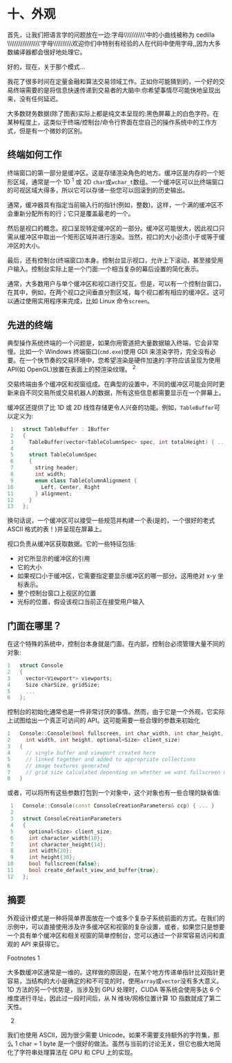 # 十、外观

首先，让我们把语言学的问题放在一边:字母\\\\\\\\\\\\\\\\\\\\\\'中的小曲线被称为 cedilla \\\\\\\\\\\\\\\\\\\\\\\\\\\\\\\\\\'字母\\\\\\\\\\\\\\\\\\\\欢迎你们中特别有经验的人在代码中使用字母,,因为大多数编译器都会很好地处理它。

好的，现在，关于那个模式…

我花了很多时间在定量金融和算法交易领域工作。正如你可能猜到的，一个好的交易终端需要的是将信息快速传递到交易者的大脑中:你希望事情尽可能快地呈现出来，没有任何延迟。

大多数财务数据(除了图表)实际上都是纯文本呈现的:黑色屏幕上的白色字符。在某种程度上，这类似于终端/控制台/命令行界面在您自己的操作系统中的工作方式，但是有一个微妙的区别。

## 终端如何工作

终端窗口的第一部分是缓冲区。这是存储渲染角色的地方。缓冲区是内存的一个矩形区域，通常是一个 1D <sup>1</sup> 或 2D `char`或`wchar_t`数组。一个缓冲区可以比终端窗口的可视区域大得多，所以它可以存储一些您可以回滚到的历史输出。

通常，缓冲器具有指定当前输入行的指针(例如，整数)。这样，一个满的缓冲区不会重新分配所有的行；它只是覆盖最老的一个。

然后是视口的概念。视口呈现特定缓冲区的一部分。缓冲区可能很大，因此视口只需从缓冲区中取出一个矩形区域并进行渲染。当然，视口的大小必须小于或等于缓冲区的大小。

最后，还有控制台(终端窗口)本身。控制台显示视口，允许上下滚动，甚至接受用户输入。控制台实际上是一个门面:一个相当复杂的幕后设置的简化表示。

通常，大多数用户与单个缓冲区和视口进行交互。但是，可以有一个控制台窗口，在其中，例如，在两个视口之间垂直分割区域，每个视口都有相应的缓冲区。这可以通过使用实用程序来完成，比如 Linux 命令`screen`。

## 先进的终端

典型操作系统终端的一个问题是，如果你用管道把大量数据输入终端，它会非常慢。比如一个 Windows 终端窗口(`cmd.exe`)使用 GDI 来渲染字符，完全没有必要。在一个快节奏的交易环境中，您希望渲染是硬件加速的:字符应该呈现为使用 API(如 OpenGL)放置在表面上的预渲染纹理。 <sup>2</sup>

交易终端由多个缓冲区和视窗组成。在典型的设置中，不同的缓冲区可能会同时更新来自不同交易所或交易机器人的数据，所有这些信息都需要显示在一个屏幕上。

缓冲区还提供了比 1D 或 2D 线性存储更令人兴奋的功能。例如，`TableBuffer`可以定义为:

```cpp
 1   struct TableBuffer : IBuffer
 2   {
 3     TableBuffer(vector<TableColumnSpec> spec, int totalHeight) { ... }
 4
 5     struct TableColumnSpec
 6     {
 7       string header;
 8       int width;
 9       enum class TableColumnAlignment {
10         Left, Center, Right
11       } alignment;
12     }
13   };

```

换句话说，一个缓冲区可以接受一些规范并构建一个表(是的，一个很好的老式 ASCII 格式的表！)并呈现在屏幕上。

视口负责从缓冲区获取数据。它的一些特征包括:

*   对它所显示的缓冲区的引用
*   它的大小
*   如果视口小于缓冲区，它需要指定要显示缓冲区的哪一部分。这用绝对 x-y 坐标表示。
*   整个控制台窗口上视区的位置
*   光标的位置，假设该视口当前正在接受用户输入

## 门面在哪里？

在这个特殊的系统中，控制台本身就是门面。在内部，控制台必须管理大量不同的对象:

```cpp
1   struct Console
2   {
3     vector<Viewport*> viewports;
4     Size charSize, gridSize;
5     ...
6   };

```

控制台的初始化通常也是一件非常讨厌的事情。然而，由于它是一个外观，它实际上试图给出一个真正可访问的 API。这可能需要一些合理的参数来初始化

```cpp
1   Console::Console(bool fullscreen, int char_width, int char_height,
2     int width, int height, optional<Size> client_size)
3   {
4     // single buffer and viewport created here
5     // linked together and added to appropriate collections
6     // image textures generated
7     // grid size calculated depending on whether we want fullscreen mode
8   }

```

或者，可以将所有这些参数打包到一个对象中，这个对象也有一些合理的缺省值:

```cpp
 1   Console::Console(const ConsoleCreationParameters& ccp) { ... }
 2
 3   struct ConsoleCreationParameters
 4   {
 5     optional<Size> client_size;
 6     int character_width{10};
 7     int character_height{14};
 8     int width{20};
 9     int height{30};
10     bool fullscreen{false};
11     bool create_default_view_and_buffer{true};
12   };

```

## 摘要

外观设计模式是一种将简单界面放在一个或多个复杂子系统前面的方式。在我们的示例中，可以直接使用涉及许多缓冲区和视窗的复杂设置，或者，如果您只是想要一个具有单个缓冲区和相关视窗的简单控制台，您可以通过一个非常容易访问和直观的 API 来获得它。

Footnotes 1

大多数缓冲区通常是一维的。这样做的原因是，在某个地方传递单指针比双指针更容易，当结构的大小是确定的和不可变的时，使用`array`或`vector`没有多大意义。1D 方法的另一个优势是，当涉及到 GPU 处理时，CUDA 等系统会使用多达 6 个维度进行寻址，因此过一段时间后，从 N 维块/网格位置计算 1D 指数就成了第二天性。

  2

我们也使用 ASCII，因为很少需要 Unicode。如果不需要支持额外的字符集，那么 1 char = 1 byte 是一个很好的做法。虽然与当前的讨论无关，但它也极大地简化了字符串处理算法在 GPU 和 CPU 上的实现。